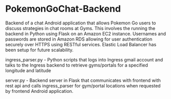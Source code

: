 # PokemonGoChat-Backend
Backend of a chat Android application that allows Pokemon Go users to discuss strategies in chat rooms at Gyms. 
This involves the running the backend in Python using Flask on an Amazon EC2 instance. 
Usernames and passwords are stored in Amazon RDS allowing for user authentication securely over HTTPS using RESTful services. 
Elastic Load Balancer has been setup for future scalability. 

ingress_parser.py - Python scripts that logs into Ingress gmail account and talks to the Ingress backend to retrieve gyms/portals for a specified longitude and latitude

server.py - Backend server in Flask that communicates with frontend with rest api and calls ingress_parser for gym/portal locations when requested by frontend Android application.
